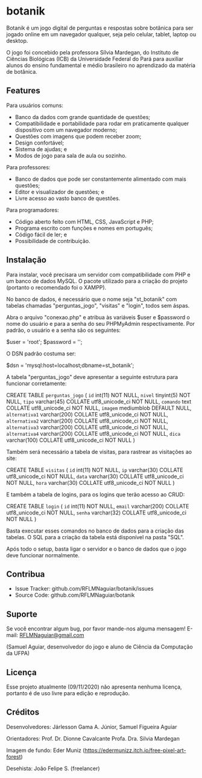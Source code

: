 # botanik
Botanik é um jogo digital de perguntas e respostas sobre botânica para ser jogado online em um navegador qualquer, seja pelo celular, tablet, laptop ou desktop.

O jogo foi concebido pela professora Sílvia Mardegan, do Instituto de Ciências Biológicas (ICB) da Universidade Federal do Pará para auxiliar alunos do ensino fundamental e médio brasileiro no aprendizado da matéria de botânica.

Features
--------

Para usuários comuns:
- Banco da dados com grande quantidade de questões;
- Compatibilidade e portabilidade para rodar em praticamente qualquer dispositivo com um navegador moderno;
- Questões com imagens que podem receber zoom;
- Design confortável;
- Sistema de ajudas; e
- Modos de jogo para sala de aula ou sozinho.

Para professores:
- Banco de dados que pode ser constantemente alimentado com mais questões;
- Editor e visualizador de questões; e
- Livre acesso ao vasto banco de questões.


Para programadores:
- Código aberto feito com HTML, CSS, JavaScript e PHP;
- Programa escrito com funções e nomes em português;
- Código fácil de ler; e
- Possibilidade de contribuição.

Instalação
------------

Para instalar, você precisara um servidor com compatibilidade com PHP e um banco de dados MySQL. O pacote utilizado para a criação do projeto (portanto o recomendado foi o XAMPP).

No banco de dados, é necessário que o nome seja "st_botanik" com tabelas chamadas "perguntas_jogo", "visitas" e "login", todos sem áspas. 

Abra o arquivo "conexao.php" e atribua às variáveis $user e $password o nome do usuário e para a senha do seu PHPMyAdmin respectivamente. Por padrão, o usuário e a senha são os seguintes:

$user = 'root';
$password = '';

O DSN padrão costuma ser:

$dsn = 'mysql:host=localhost;dbname=st_botanik';

A tabela "perguntas_jogo" deve apresentar a seguinte estrutura para funcionar corretamente:

CREATE TABLE `perguntas_jogo` (
  `id` int(11) NOT NULL,
  `nivel` tinyint(5) NOT NULL,
  `tipo` varchar(45) COLLATE utf8_unicode_ci NOT NULL,
  `comando` text COLLATE utf8_unicode_ci NOT NULL,
  `imagem` mediumblob DEFAULT NULL,
  `alternativa1` varchar(200) COLLATE utf8_unicode_ci NOT NULL,
  `alternativa2` varchar(200) COLLATE utf8_unicode_ci NOT NULL,
  `alternativa3` varchar(200) COLLATE utf8_unicode_ci NOT NULL,
  `alternativa4` varchar(200) COLLATE utf8_unicode_ci NOT NULL,
  `dica` varchar(100) COLLATE utf8_unicode_ci NOT NULL
)

Também será necessário a tabela de visitas, para rastrear as visitações ao site:

CREATE TABLE `visitas` (
  `id` int(11) NOT NULL,
  `ip` varchar(30) COLLATE utf8_unicode_ci NOT NULL,
  `data` varchar(30) COLLATE utf8_unicode_ci NOT NULL,
  `hora` varchar(30) COLLATE utf8_unicode_ci NOT NULL
)

E também a tabela de logins, para os logins que terão acesso ao CRUD:

CREATE TABLE `login` (
  `id` int(11) NOT NULL,
  `email` varchar(200) COLLATE utf8_unicode_ci NOT NULL,
  `senha` varchar(32) COLLATE utf8_unicode_ci NOT NULL
)

Basta executar esses comandos no banco de dados para a criação das tabelas. O SQL para a criação da tabela está disponível na pasta "SQL".

Após todo o setup, basta ligar o servidor e o banco de dados que o jogo deve funcionar normalmente.

Contribua
----------

- Issue Tracker: github.com/RFLMNaguiar/botanik/issues
- Source Code: github.com/RFLMNaguiar/botanik

Suporte
-------

Se você encontrar algum bug, por favor mande-nos alguma mensagem!
E-mail: RFLMNaguiar@gmail.com

(Samuel Aguiar, desenvolvedor do jogo e aluno de Ciência da Computação da UFPA)

Licença
-------

Esse projeto atualmente (09/11/2020) não apresenta nenhuma licença, portanto é de uso livre para edição e reprodução.

Créditos
-------

Desenvolvedores:
Járlesson Gama A. Júnior, Samuel Figueira Aguiar

Orientadores:
Prof. Dr. Dionne Cavalcante
Profa. Dra. Silvia Mardegan

Imagem de fundo:
Eder Muniz (https://edermunizz.itch.io/free-pixel-art-forest)

Desehista:
João Felipe S. (freelancer)

